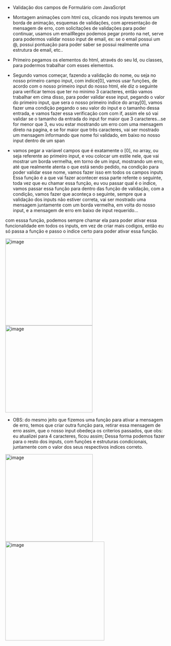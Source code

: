  - Validação dos campos de  Formulário com JavaScript

 - Montagem animações com html css, clicando nos inputs teremos um borda de animação, esquemas de validações, com apresentação de mensagem de erro, com solicitações de validações para poder continuar, usamos um emailRegex podemos pegar pronto na net, serve para podermos validar nosso input de email, ex: se o email possui um @, possui pontuação para poder saber se possui realmente uma estrutura de email, etc..

 - Primeiro pegamos os elementos do html, através do seu Id, ou classes, para podermos trabalhar com esses elementos.
 - Segundo vamos começar, fazendo a validação do nome, ou seja no nosso primeiro campo input, com indice[0], vamos usar funções, de acordo com o nosso primeiro input do nosso html, ele diz o seguinte para verificar temos que ter no minimo 3 caracteres, então vamos trabalhar em cima disso, para poder validar esse input, pegando o valor do primeiro input, que sera o nosso primeiro indice do array[0], vamos fazer uma condição pegando o seu valor do input e o tamanho dessa entrada, e vamos fazer essa verificação com com if, assim ele só vai validar se o tamanho da entrada do input for maior que 3 caracteres...se for menor que 3, eu vou estar mostrando um erro com uma mensagem direto na pagina, e se for maior que três caracteres, vai ser mostrado um mensagem informando que nome foi validado, em baixo no nosso input dentro de um span

- vamos pegar a variavel campos que é exatamente o [0], no array, ou seja referente ao primeiro input, e vou colocar um estile nele, que vai mostrar um borda vermelha, em torno de um input, mostrando um erro, até que realmente atenta o que está sendo pedido, na condição para poder validar esse nome, vamos fazer isso em todos os campos inputs  
Essa função é a que vai fazer acontecer essa parte refente o seguinte, toda vez que eu chamar essa função, eu vou passar qual é o indice, vamos passar essa função para dentro das função de validação, com a condição,  vamos fazer que aconteça o seguinte, sempre que a validação dos inputs não estiver correta, vai ser mostrado uma mensagem juntamente com um borda vermelha, em volta do nosso input, e a mensagem de erro em baixo de input requerido...

com esssa função, podemos sempre chamar ela para poder ativar essa funcionalidade em todos os inputs, em vez de criar mais codigos, então eu só passa a função e passo o indice certo para poder ativar essa função.

<img width="272" alt="image" src="https://github.com/luizneto375/Valida-o-de-Formul-rio/assets/114784434/63f10e8a-6f2c-4a92-bd03-3a71a9c19ee3"> <img width="272" alt="image" src="https://github.com/luizneto375/Valida-o-de-Formul-rio/assets/114784434/98250179-b220-44d5-a3c0-fcdaa0ac1cad">

- OBS: do mesmo jeito que fizemos uma função para ativar a mensagem de erro, temos que criar outra função para, retirar essa mensagem de erro assim, que o nosso input obedeça os criterios passados, que obs: eu atualizei para 4 caracteres, ficou assim; Dessa forma podemos fazer para o resto dos inputs, com funções e estruturas condicionais, juntamente com o valor dos seus respectivos indices correto.

<img width="273" alt="image" src="https://github.com/luizneto375/Valida-o-de-Formul-rio/assets/114784434/9662f3dc-bc53-4a95-990e-449270bf4e7e"> <img width="309" alt="image" src="https://github.com/luizneto375/Valida-o-de-Formul-rio/assets/114784434/9a1f55dc-fa70-4423-bc6a-f65d595d8051">




